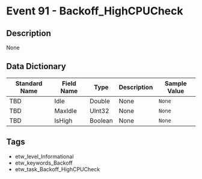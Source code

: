# Event 91 - Backoff_HighCPUCheck

## Description
None

## Data Dictionary
|Standard Name|Field Name|Type|Description|Sample Value|
|---|---|---|---|---|
|TBD|Idle|Double|None|`None`|
|TBD|MaxIdle|UInt32|None|`None`|
|TBD|IsHigh|Boolean|None|`None`|

## Tags
* etw_level_Informational
* etw_keywords_Backoff
* etw_task_Backoff_HighCPUCheck